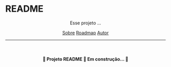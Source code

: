# README
<p align= "center">Esse projeto ...</p>

<p align= "center" >
  <a href="sobre">Sobre</a>
  <a href="roadmap">Roadmap</a>
  <a href="autor">Autor</a>
</p>

---

<br>

<h4 align="center">
  🚧 Projeto README 🚀 Em construção... 🚧
</h4>
